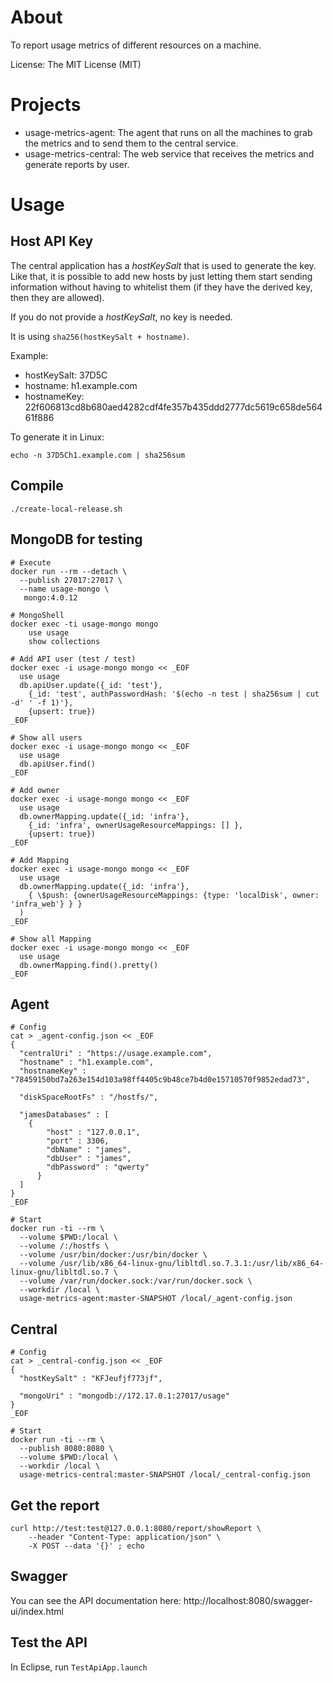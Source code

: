 # About

To report usage metrics of different resources on a machine.

License: The MIT License (MIT)


# Projects

- usage-metrics-agent: The agent that runs on all the machines to grab the metrics and to send them to the central service.
- usage-metrics-central: The web service that receives the metrics and generate reports by user.

# Usage

## Host API Key

The central application has a *hostKeySalt* that is used to generate the key. Like that, it is possible to add new hosts by
just letting them start sending information without having to whitelist them (if they have the derived key, then they are allowed).

If you do not provide a *hostKeySalt*, no key is needed.  

It is using `sha256(hostKeySalt + hostname)`.

Example:
- hostKeySalt: 37D5C
- hostname: h1.example.com
- hostnameKey: 22f606813cd8b680aed4282cdf4fe357b435ddd2777dc5619c658de56461f886

To generate it in Linux:
```
echo -n 37D5Ch1.example.com | sha256sum
```

## Compile

```
./create-local-release.sh
```

## MongoDB for testing

```
# Execute
docker run --rm --detach \
  --publish 27017:27017 \
  --name usage-mongo \
   mongo:4.0.12

# MongoShell
docker exec -ti usage-mongo mongo
	use usage
	show collections

# Add API user (test / test)
docker exec -i usage-mongo mongo << _EOF
  use usage
  db.apiUser.update({_id: 'test'}, 
  	{_id: 'test', authPasswordHash: '$(echo -n test | sha256sum | cut -d' ' -f 1)'}, 
  	{upsert: true})
_EOF

# Show all users
docker exec -i usage-mongo mongo << _EOF
  use usage
  db.apiUser.find()
_EOF

# Add owner
docker exec -i usage-mongo mongo << _EOF
  use usage
  db.ownerMapping.update({_id: 'infra'}, 
  	{_id: 'infra', ownerUsageResourceMappings: [] }, 
  	{upsert: true})
_EOF

# Add Mapping
docker exec -i usage-mongo mongo << _EOF
  use usage
  db.ownerMapping.update({_id: 'infra'}, 
  	{ \$push: {ownerUsageResourceMappings: {type: 'localDisk', owner: 'infra_web'} } }
  )
_EOF
 
# Show all Mapping 
docker exec -i usage-mongo mongo << _EOF
  use usage
  db.ownerMapping.find().pretty()
_EOF

```

## Agent

```
# Config
cat > _agent-config.json << _EOF
{
  "centralUri" : "https://usage.example.com",
  "hostname" : "h1.example.com",
  "hostnameKey" : "78459150bd7a263e154d103a98ff4405c9b48ce7b4d0e15710570f9852edad73",

  "diskSpaceRootFs" : "/hostfs/",
  
  "jamesDatabases" : [
  	{
	  	"host" : "127.0.0.1",
	  	"port" : 3306,
	  	"dbName" : "james",
	  	"dbUser" : "james",
	  	"dbPassword" : "qwerty"
	  }
  ]
}
_EOF

# Start
docker run -ti --rm \
  --volume $PWD:/local \
  --volume /:/hostfs \
  --volume /usr/bin/docker:/usr/bin/docker \
  --volume /usr/lib/x86_64-linux-gnu/libltdl.so.7.3.1:/usr/lib/x86_64-linux-gnu/libltdl.so.7 \
  --volume /var/run/docker.sock:/var/run/docker.sock \
  --workdir /local \
  usage-metrics-agent:master-SNAPSHOT /local/_agent-config.json

```

## Central

```
# Config
cat > _central-config.json << _EOF
{
  "hostKeySalt" : "KFJeufjf773jf",

  "mongoUri" : "mongodb://172.17.0.1:27017/usage"
}
_EOF

# Start
docker run -ti --rm \
  --publish 8080:8080 \
  --volume $PWD:/local \
  --workdir /local \
  usage-metrics-central:master-SNAPSHOT /local/_central-config.json

```

## Get the report

```
curl http://test:test@127.0.0.1:8080/report/showReport \
	--header "Content-Type: application/json" \
	-X POST --data '{}' ; echo
```

## Swagger

You can see the API documentation here: http://localhost:8080/swagger-ui/index.html

## Test the API

In Eclipse, run `TestApiApp.launch`
